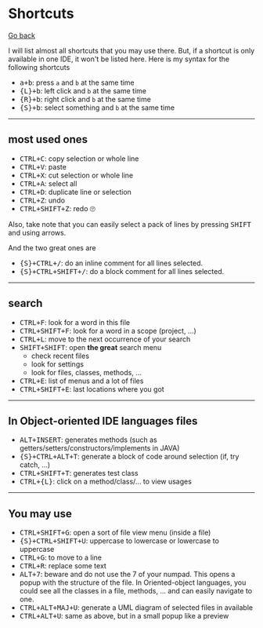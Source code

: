 # Shortcuts

[Go back](../../../../../_kmp/_archives/tools/jetbrains#interface-presentation)

I will list almost all shortcuts that you may use there. But, if a shortcut is only available in one IDE, it won't be listed here. Here is my syntax for the following shortcuts

* <kbd>a+b</kbd>: press `a` and `b` at the same time
* <kbd>{L}+b</kbd>: left click and `b` at the same time
* <kbd>{R}+b</kbd>: right click and `b` at the same time
* <kbd>{S}+b</kbd>: select something and `b` at the same time

<hr class="sl">

## most used ones

* <kbd>CTRL+C</kbd>: copy selection or whole line
* <kbd>CTRL+V</kbd>: paste
* <kbd>CTRL+X</kbd>: cut selection or whole line
* <kbd>CTRL+A</kbd>: select all
* <kbd>CTRL+D</kbd>: duplicate line or selection
* <kbd>CTRL+Z</kbd>: undo
* <kbd>CTRL+SHIFT+Z</kbd>: redo 🙄

Also, take note that you can easily select a pack of lines by pressing <kbd>SHIFT</kbd> and using arrows.

And the two great ones are

* <kbd>{S}+CTRL+/</kbd>: do an inline comment for all lines selected.
* <kbd>{S}+CTRL+SHIFT+/</kbd>: do a block comment for all lines selected.

<hr class="sr">

## search

* <kbd>CTRL+F</kbd>: look for a word in this file
* <kbd>CTRL+SHIFT+F</kbd>: look for a word in a scope (project, ...)
* <kbd>CTRL+L</kbd>: move to the next occurrence of your search
* <kbd>SHIFT+SHIFT</kbd>: open **the great** search menu
    * check recent files
    * look for settings
    * look for files, classes, methods, ...
* <kbd>CTRL+E</kbd>: list of menus and a lot of files
* <kbd>CTRL+SHIFT+E</kbd>: last locations where you got

<hr class="sl">

## In Object-oriented IDE languages files

* <kbd>ALT+INSERT</kbd>: generates methods (such as getters/setters/constructors/implements in JAVA)
* <kbd>{S}+CTRL+ALT+T</kbd>: generate a block of code around selection (if, try catch, ...)
* <kbd>CTRL+SHIFT+T</kbd>: generates test class
* <kbd>CTRL+{L}</kbd>: click on a method/class/... to view usages

<hr class="sr">

## You may use

* <kbd>CTRL+SHIFT+G</kbd>: open a sort of file view menu (inside a file)
* <kbd>{S}+CTRL+SHIFT+U</kbd>: uppercase to lowercase or lowercase to uppercase
* <kbd>CTRL+G</kbd>: to move to a line
* <kbd>CTRL+R</kbd>: replace some text
* <kbd>ALT+7</kbd>: beware and do not use the 7 of your numpad. This opens a popup with the structure of the file. In Oriented-object languages, you could see all the classes in a file, methods, ... and can easily navigate to one.
* <kbd>CTRL+ALT+MAJ+U</kbd>: generate a UML diagram of selected files in available
* <kbd>CTRL+ALT+U</kbd>: same as above, but in a small popup like a preview